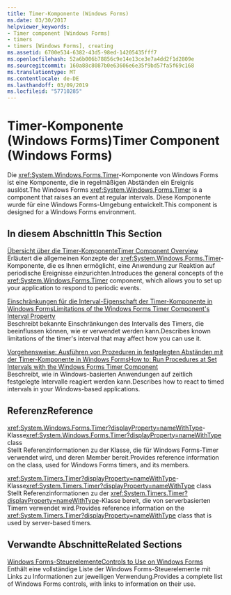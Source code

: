 ```yaml
---
title: Timer-Komponente (Windows Forms)
ms.date: 03/30/2017
helpviewer_keywords:
- Timer component [Windows Forms]
- timers
- timers [Windows Forms], creating
ms.assetid: 6700e534-6382-43d5-98ed-14205435fff7
ms.openlocfilehash: 52a6b006b78856c9e14e13ce3e7a4dd2f1d2809e
ms.sourcegitcommit: 160a88c8087b0e63606e6e35f9bd57fa5f69c168
ms.translationtype: MT
ms.contentlocale: de-DE
ms.lasthandoff: 03/09/2019
ms.locfileid: "57710285"
---
```

# <a name="timer-component-windows-forms"></a><span data-ttu-id="9be51-102">Timer-Komponente (Windows Forms)</span><span class="sxs-lookup"><span data-stu-id="9be51-102">Timer Component (Windows Forms)</span></span>
<span data-ttu-id="9be51-103">Die <xref:System.Windows.Forms.Timer>-Komponente von Windows Forms ist eine Komponente, die in regelmäßigen Abständen ein Ereignis auslöst.</span><span class="sxs-lookup"><span data-stu-id="9be51-103">The Windows Forms <xref:System.Windows.Forms.Timer> is a component that raises an event at regular intervals.</span></span> <span data-ttu-id="9be51-104">Diese Komponente wurde für eine Windows Forms-Umgebung entwickelt.</span><span class="sxs-lookup"><span data-stu-id="9be51-104">This component is designed for a Windows Forms environment.</span></span>  
  
## <a name="in-this-section"></a><span data-ttu-id="9be51-105">In diesem Abschnitt</span><span class="sxs-lookup"><span data-stu-id="9be51-105">In This Section</span></span>  
 [<span data-ttu-id="9be51-106">Übersicht über die Timer-Komponente</span><span class="sxs-lookup"><span data-stu-id="9be51-106">Timer Component Overview</span></span>](timer-component-overview-windows-forms.md)  
 <span data-ttu-id="9be51-107">Erläutert die allgemeinen Konzepte der <xref:System.Windows.Forms.Timer>-Komponente, die es Ihnen ermöglicht, eine Anwendung zur Reaktion auf periodische Ereignisse einzurichten.</span><span class="sxs-lookup"><span data-stu-id="9be51-107">Introduces the general concepts of the <xref:System.Windows.Forms.Timer> component, which allows you to set up your application to respond to periodic events.</span></span>  
  
 [<span data-ttu-id="9be51-108">Einschränkungen für die Interval-Eigenschaft der Timer-Komponente in Windows Forms</span><span class="sxs-lookup"><span data-stu-id="9be51-108">Limitations of the Windows Forms Timer Component's Interval Property</span></span>](limitations-of-the-timer-component-interval-property.md)  
 <span data-ttu-id="9be51-109">Beschreibt bekannte Einschränkungen des Intervalls des Timers, die beeinflussen können, wie er verwendet werden kann.</span><span class="sxs-lookup"><span data-stu-id="9be51-109">Describes known limitations of the timer's interval that may affect how you can use it.</span></span>  
  
 [<span data-ttu-id="9be51-110">Vorgehensweise: Ausführen von Prozeduren in festgelegten Abständen mit der Timer-Komponente in Windows Forms</span><span class="sxs-lookup"><span data-stu-id="9be51-110">How to: Run Procedures at Set Intervals with the Windows Forms Timer Component</span></span>](run-procedures-at-set-intervals-with-wf-timer-component.md)  
 <span data-ttu-id="9be51-111">Beschreibt, wie in Windows-basierten Anwendungen auf zeitlich festgelegte Intervalle reagiert werden kann.</span><span class="sxs-lookup"><span data-stu-id="9be51-111">Describes how to react to timed intervals in your Windows-based applications.</span></span>  
  
## <a name="reference"></a><span data-ttu-id="9be51-112">Referenz</span><span class="sxs-lookup"><span data-stu-id="9be51-112">Reference</span></span>  
 <span data-ttu-id="9be51-113"><xref:System.Windows.Forms.Timer?displayProperty=nameWithType>-Klasse</span><span class="sxs-lookup"><span data-stu-id="9be51-113"><xref:System.Windows.Forms.Timer?displayProperty=nameWithType> class</span></span>  
 <span data-ttu-id="9be51-114">Stellt Referenzinformationen zu der Klasse, die für Windows Forms-Timer verwendet wird, und deren Member bereit.</span><span class="sxs-lookup"><span data-stu-id="9be51-114">Provides reference information on the class, used for Windows Forms timers, and its members.</span></span>  
  
 <span data-ttu-id="9be51-115"><xref:System.Timers.Timer?displayProperty=nameWithType>-Klasse</span><span class="sxs-lookup"><span data-stu-id="9be51-115"><xref:System.Timers.Timer?displayProperty=nameWithType> class</span></span>  
 <span data-ttu-id="9be51-116">Stellt Referenzinformationen zu der <xref:System.Timers.Timer?displayProperty=nameWithType>-Klasse bereit, die von serverbasierten Timern verwendet wird.</span><span class="sxs-lookup"><span data-stu-id="9be51-116">Provides reference information on the <xref:System.Timers.Timer?displayProperty=nameWithType> class that is used by server-based timers.</span></span>  
  
## <a name="related-sections"></a><span data-ttu-id="9be51-117">Verwandte Abschnitte</span><span class="sxs-lookup"><span data-stu-id="9be51-117">Related Sections</span></span>  
 [<span data-ttu-id="9be51-118">Windows Forms-Steuerelemente</span><span class="sxs-lookup"><span data-stu-id="9be51-118">Controls to Use on Windows Forms</span></span>](controls-to-use-on-windows-forms.md)  
 <span data-ttu-id="9be51-119">Enthält eine vollständige Liste der Windows Forms-Steuerelemente mit Links zu Informationen zur jeweiligen Verwendung.</span><span class="sxs-lookup"><span data-stu-id="9be51-119">Provides a complete list of Windows Forms controls, with links to information on their use.</span></span>  
